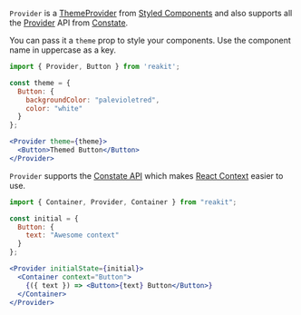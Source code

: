 `Provider` is a [ThemeProvider](https://www.styled-components.com/docs/advanced#theming) from [Styled Components](https://www.styled-components.com/) and also supports all the [Provider](https://github.com/diegohaz/constate#provider) API from [Constate](https://github.com/diegohaz/constate).

You can pass it a `theme` prop to style your components.
Use the component name in uppercase as a key.

```jsx
import { Provider, Button } from 'reakit';

const theme = {
  Button: {
    backgroundColor: "palevioletred",
    color: "white"
  }
};

<Provider theme={theme}>
  <Button>Themed Button</Button>
</Provider>
```

`Provider` supports the [Constate API](https://github.com/diegohaz/constate#provider) which makes [React Context](https://reactjs.org/docs/context.html) easier to use.

```jsx
import { Container, Provider, Container } from "reakit";

const initial = {
  Button: {
    text: "Awesome context"
  }
};

<Provider initialState={initial}>
  <Container context="Button">
    {({ text }) => <Button>{text} Button</Button>}
  </Container>
</Provider>
```
